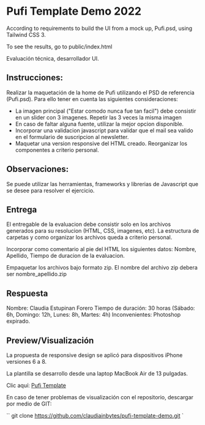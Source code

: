 Pufi Template Demo 2022
===========================================

According to requirements to build the UI from a mock up, Pufi.psd, using Tailwind CSS 3.

To see the results, go to public/index.html

Evaluación técnica, desarrollador UI.

## Instrucciones:

Realizar la maquetación de la home de Pufi utilizando el PSD de referencia (Pufi.psd). Para ello tener en cuenta las siguientes consideraciones:

- La imagen principal ("Estar comodo nunca fue tan facil") debe consistir en un slider con 3 imagenes. Repetir las 3 veces la misma imagen
- En caso de faltar alguna fuente, utilizar la mejor opcion disponible.
- Incorporar una validacion javascript para validar que el mail sea valido en el formulario de suscripcion al newsletter.
- Maquetar una version responsive del HTML creado. Reorganizar los componentes a criterio personal.

## Observaciones:

Se puede utilizar las herramientas, frameworks y librerias de Javascript que se desee para resolver el ejercicio.

## Entrega

El entregable de la evaluacion debe consistir solo en los archivos generados para su resolucion (HTML, CSS, imagenes, etc). La estructura de carpetas y como organizar los archivos queda a criterio personal.

Incorporar como comentario al pie del HTML los siguientes datos: Nombre, Apellido, Tiempo de duracion de la evaluacion.

Empaquetar los archivos bajo formato zip. El nombre del archivo zip debera ser nombre_apellido.zip

## Respuesta

Nombre:  Claudia Estupinan Forero
Tiempo de duración:  30 horas (Sábado: 6h, Domingo: 12h, Lunes: 8h, Martes: 4h)
Inconvenientes: Photoshop expirado.

## Preview/Visualización

La propuesta de responsive design se aplicó para dispositivos iPhone versiones 6 a 8.

La plantilla se desarrollo desde una laptop MacBook Air de 13 pulgadas.

Clic aquí: [Pufi Template ](https://claudiainbytes.github.io/pufi-template-demo/index.html)

En caso de tener problemas de visualización con el repositorio, descargar por medio de GIT:

``
git clone https://github.com/claudiainbytes/pufi-template-demo.git
`



